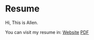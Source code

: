 # Resume

Hi, This is Allen.

You can visit my resume in:
[Website](https://viuts.github.io/)
[PDF](https://github.com/viuts/viuts.github.io/raw/master/resume.pdf)